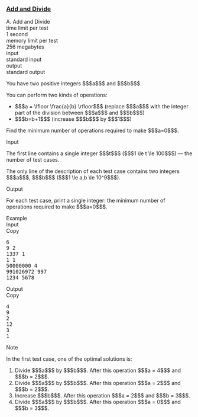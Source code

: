 <h3><a href="https://codeforces.com/contest/1485/problem/A" target="_blank" rel="noopener noreferrer">Add and Divide</a></h3>

<div class="header"><div class="title">A. Add and Divide</div><div class="time-limit"><div class="property-title">time limit per test</div>1 second</div><div class="memory-limit"><div class="property-title">memory limit per test</div>256 megabytes</div><div class="input-file input-standard"><div class="property-title">input</div>standard input</div><div class="output-file output-standard"><div class="property-title">output</div>standard output</div></div><div><p>You have two positive integers $$$a$$$ and $$$b$$$.</p><p>You can perform two kinds of operations:</p><ul> <li> $$$a = \lfloor \frac{a}{b} \rfloor$$$ (replace $$$a$$$ with the integer part of the division between $$$a$$$ and $$$b$$$) </li><li> $$$b=b+1$$$ (increase $$$b$$$ by $$$1$$$) </li></ul><p>Find the minimum number of operations required to make $$$a=0$$$.</p></div><div class="input-specification"><div class="section-title">Input</div><p>The first line contains a single integer $$$t$$$ ($$$1 \le t \le 100$$$) — the number of test cases.</p><p>The only line of the description of each test case contains two integers $$$a$$$, $$$b$$$ ($$$1 \le a,b \le 10^9$$$).</p></div><div class="output-specification"><div class="section-title">Output</div><p>For each test case, print a single integer: the minimum number of operations required to make $$$a=0$$$.</p></div><div class="sample-tests"><div class="section-title">Example</div><div class="sample-test"><div class="input"><div class="title">Input<div title="Copy" data-clipboard-target="#id009117199436416881" id="id001683859009328761" class="input-output-copier">Copy</div></div><pre id="id009117199436416881">6
9 2
1337 1
1 1
50000000 4
991026972 997
1234 5678
</pre></div><div class="output"><div class="title">Output<div title="Copy" data-clipboard-target="#id0044618888956781144" id="id008672308358959686" class="input-output-copier">Copy</div></div><pre id="id0044618888956781144">4
9
2
12
3
1
</pre></div></div></div><div class="note"><div class="section-title">Note</div><p>In the first test case, one of the optimal solutions is:</p><ol> <li> Divide $$$a$$$ by $$$b$$$. After this operation $$$a = 4$$$ and $$$b = 2$$$. </li><li> Divide $$$a$$$ by $$$b$$$. After this operation $$$a = 2$$$ and $$$b = 2$$$. </li><li> Increase $$$b$$$. After this operation $$$a = 2$$$ and $$$b = 3$$$. </li><li> Divide $$$a$$$ by $$$b$$$. After this operation $$$a = 0$$$ and $$$b = 3$$$. </li></ol></div>